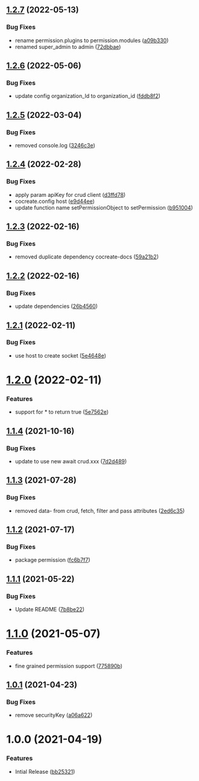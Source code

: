## [1.2.7](https://github.com/CoCreate-app/CoCreate-permissions/compare/v1.2.6...v1.2.7) (2022-05-13)


### Bug Fixes

* rename permission.plugins to permission.modules ([a09b330](https://github.com/CoCreate-app/CoCreate-permissions/commit/a09b3309bd3bf91f6432eeac76cbd99b470469b3))
* renamed super_admin to admin ([72dbbae](https://github.com/CoCreate-app/CoCreate-permissions/commit/72dbbaedccd78fd75040d78daa820a66e41de4c3))

## [1.2.6](https://github.com/CoCreate-app/CoCreate-permissions/compare/v1.2.5...v1.2.6) (2022-05-06)


### Bug Fixes

* update config organization_Id to organization_id ([fddb8f2](https://github.com/CoCreate-app/CoCreate-permissions/commit/fddb8f2e6c30d07c2c8bedf2fbbce4b79d52bf64))

## [1.2.5](https://github.com/CoCreate-app/CoCreate-permissions/compare/v1.2.4...v1.2.5) (2022-03-04)


### Bug Fixes

* removed console.log ([3246c3e](https://github.com/CoCreate-app/CoCreate-permissions/commit/3246c3ed10528e49fcf3e112b67f39f305d651ab))

## [1.2.4](https://github.com/CoCreate-app/CoCreate-permissions/compare/v1.2.3...v1.2.4) (2022-02-28)


### Bug Fixes

* apply param apiKey for crud client ([d3ffd78](https://github.com/CoCreate-app/CoCreate-permissions/commit/d3ffd78433857a6d8299b684eff0a46af173b69b))
* cocreate.config host ([e9d44ee](https://github.com/CoCreate-app/CoCreate-permissions/commit/e9d44ee9aa7dc84be361a7fd9e49d0d90bacbce2))
* update function name setPermissionObject to setPermission ([b951004](https://github.com/CoCreate-app/CoCreate-permissions/commit/b951004f7014accf3a328f6e62d330584f4dcf21))

## [1.2.3](https://github.com/CoCreate-app/CoCreate-permissions/compare/v1.2.2...v1.2.3) (2022-02-16)


### Bug Fixes

* removed duplicate dependency cocreate-docs ([59a21b2](https://github.com/CoCreate-app/CoCreate-permissions/commit/59a21b2c79556fb2ae6f938143651f2702e04f47))

## [1.2.2](https://github.com/CoCreate-app/CoCreate-permissions/compare/v1.2.1...v1.2.2) (2022-02-16)


### Bug Fixes

* update dependencies ([26b4560](https://github.com/CoCreate-app/CoCreate-permissions/commit/26b456028e4dbdd2d5372ffb6011136e54b4e258))

## [1.2.1](https://github.com/CoCreate-app/CoCreate-permissions/compare/v1.2.0...v1.2.1) (2022-02-11)


### Bug Fixes

* use host to create socket ([5e4648e](https://github.com/CoCreate-app/CoCreate-permissions/commit/5e4648ebf5e346a3558ab55b929ff41f9992edda))

# [1.2.0](https://github.com/CoCreate-app/CoCreate-permissions/compare/v1.1.4...v1.2.0) (2022-02-11)


### Features

* support for * to return true ([5e7562e](https://github.com/CoCreate-app/CoCreate-permissions/commit/5e7562e2aba6588fc6a1a2efef97f19486afd906))

## [1.1.4](https://github.com/CoCreate-app/CoCreate-permissions/compare/v1.1.3...v1.1.4) (2021-10-16)


### Bug Fixes

* update to use new await crud.xxx ([7d2d489](https://github.com/CoCreate-app/CoCreate-permissions/commit/7d2d489c7ef9ecd97f76078723c1b1952723c053))

## [1.1.3](https://github.com/CoCreate-app/CoCreate-permissions/compare/v1.1.2...v1.1.3) (2021-07-28)


### Bug Fixes

* removed data- from crud, fetch, filter and pass attributes ([2ed6c35](https://github.com/CoCreate-app/CoCreate-permissions/commit/2ed6c358d60b3965b789883369e7ae4518483371))

## [1.1.2](https://github.com/CoCreate-app/CoCreate-permissions/compare/v1.1.1...v1.1.2) (2021-07-17)


### Bug Fixes

* package permission ([fc6b7f7](https://github.com/CoCreate-app/CoCreate-permissions/commit/fc6b7f74db6e4ac6396e0ae88744bf050be1d470))

## [1.1.1](https://github.com/CoCreate-app/CoCreate-permissions/compare/v1.1.0...v1.1.1) (2021-05-22)


### Bug Fixes

* Update README ([7b8be22](https://github.com/CoCreate-app/CoCreate-permissions/commit/7b8be22a8625c8057641d3371a35ecc596ccefbb))

# [1.1.0](https://github.com/CoCreate-app/CoCreate-permissions/compare/v1.0.1...v1.1.0) (2021-05-07)


### Features

* fine grained permission support ([775890b](https://github.com/CoCreate-app/CoCreate-permissions/commit/775890b1e4ed2206ce6ca64925cf0c37b6f17eeb))

## [1.0.1](https://github.com/CoCreate-app/CoCreate-permissions/compare/v1.0.0...v1.0.1) (2021-04-23)


### Bug Fixes

* remove securityKey ([a06a622](https://github.com/CoCreate-app/CoCreate-permissions/commit/a06a62235bc6cdb841d9b72d645be443124957a0))

# 1.0.0 (2021-04-19)


### Features

* Intial Release ([bb25321](https://github.com/CoCreate-app/CoCreate-permissions/commit/bb253213d31723936336764e1a284bd5a267dba0))
